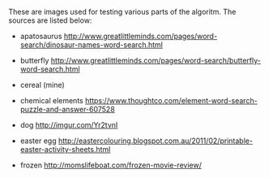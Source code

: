 These are images used for testing various parts of the algoritm. The sources are
listed below:

* apatosaurus
  http://www.greatlittleminds.com/pages/word-search/dinosaur-names-word-search.html

* butterfly
  http://www.greatlittleminds.com/pages/word-search/butterfly-word-search.html

* cereal (mine)

* chemical elements
  https://www.thoughtco.com/element-word-search-puzzle-and-answer-607528

* dog
  http://imgur.com/Yr2tvnI

* easter egg
  http://eastercolouring.blogspot.com.au/2011/02/printable-easter-activity-sheets.html

* frozen
  http://momslifeboat.com/frozen-movie-review/

